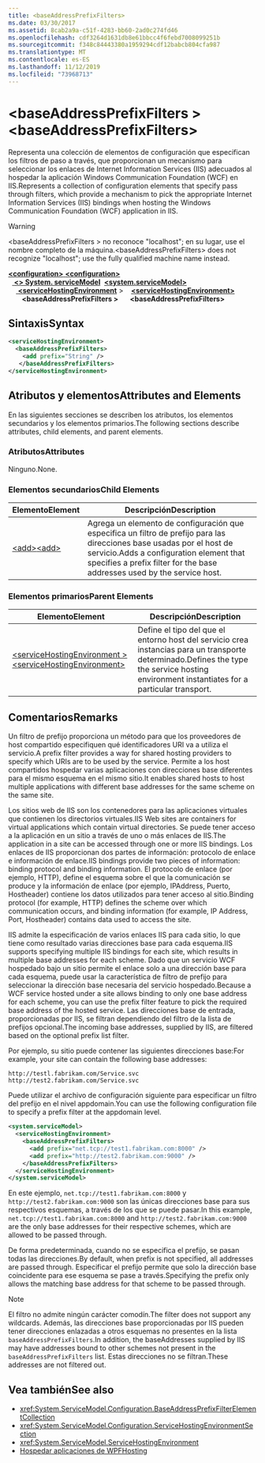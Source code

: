 ```yaml
---
title: <baseAddressPrefixFilters>
ms.date: 03/30/2017
ms.assetid: 8cab2a9a-c51f-4283-bb60-2ad0c274fd46
ms.openlocfilehash: cdf3264d1631db8e61bbcc4f6febd7008099251b
ms.sourcegitcommit: f348c84443380a1959294cdf12babcb804cfa987
ms.translationtype: MT
ms.contentlocale: es-ES
ms.lasthandoff: 11/12/2019
ms.locfileid: "73968713"
---
```

# <a name="baseaddressprefixfilters"></a><span data-ttu-id="0890e-101">\<baseAddressPrefixFilters ></span><span class="sxs-lookup"><span data-stu-id="0890e-101">\<baseAddressPrefixFilters></span></span>
<span data-ttu-id="0890e-102">Representa una colección de elementos de configuración que especifican los filtros de paso a través, que proporcionan un mecanismo para seleccionar los enlaces de Internet Information Services (IIS) adecuados al hospedar la aplicación Windows Communication Foundation (WCF) en IIS.</span><span class="sxs-lookup"><span data-stu-id="0890e-102">Represents a collection of configuration elements that specify pass through filters, which provide a mechanism to pick the appropriate Internet Information Services (IIS) bindings when hosting the Windows Communication Foundation (WCF) application in IIS.</span></span>  
  
> [!WARNING]
> <span data-ttu-id="0890e-103">\<baseAddressPrefixFilters > no reconoce "localhost"; en su lugar, use el nombre completo de la máquina.</span><span class="sxs-lookup"><span data-stu-id="0890e-103">\<baseAddressPrefixFilters> does not recognize "localhost"; use the fully qualified machine name instead.</span></span>  
  
<span data-ttu-id="0890e-104">[ **\<configuration>** ](../configuration-element.md)</span><span class="sxs-lookup"><span data-stu-id="0890e-104">[**\<configuration>**](../configuration-element.md)</span></span>\
<span data-ttu-id="0890e-105">&nbsp;&nbsp;[ **\<> System. serviceModel**](system-servicemodel.md)</span><span class="sxs-lookup"><span data-stu-id="0890e-105">&nbsp;&nbsp;[**\<system.serviceModel>**](system-servicemodel.md)</span></span>\
<span data-ttu-id="0890e-106">&nbsp;&nbsp;&nbsp;&nbsp;[ **\<serviceHostingEnvironment**](servicehostingenvironment.md) ></span><span class="sxs-lookup"><span data-stu-id="0890e-106">&nbsp;&nbsp;&nbsp;&nbsp;[**\<serviceHostingEnvironment>**](servicehostingenvironment.md)</span></span>\
<span data-ttu-id="0890e-107">&nbsp;&nbsp;&nbsp;&nbsp;&nbsp;&nbsp; **\<baseAddressPrefixFilters >**</span><span class="sxs-lookup"><span data-stu-id="0890e-107">&nbsp;&nbsp;&nbsp;&nbsp;&nbsp;&nbsp;**\<baseAddressPrefixFilters>**</span></span>  
  
## <a name="syntax"></a><span data-ttu-id="0890e-108">Sintaxis</span><span class="sxs-lookup"><span data-stu-id="0890e-108">Syntax</span></span>  
  
```xml  
<serviceHostingEnvironment>
  <baseAddressPrefixFilters>
    <add prefix="String" />
   </baseAddressPrefixFilters>
</serviceHostingEnvironment>
```  
  
## <a name="attributes-and-elements"></a><span data-ttu-id="0890e-109">Atributos y elementos</span><span class="sxs-lookup"><span data-stu-id="0890e-109">Attributes and Elements</span></span>  
 <span data-ttu-id="0890e-110">En las siguientes secciones se describen los atributos, los elementos secundarios y los elementos primarios.</span><span class="sxs-lookup"><span data-stu-id="0890e-110">The following sections describe attributes, child elements, and parent elements.</span></span>  
  
### <a name="attributes"></a><span data-ttu-id="0890e-111">Atributos</span><span class="sxs-lookup"><span data-stu-id="0890e-111">Attributes</span></span>  
 <span data-ttu-id="0890e-112">Ninguno.</span><span class="sxs-lookup"><span data-stu-id="0890e-112">None.</span></span>  
  
### <a name="child-elements"></a><span data-ttu-id="0890e-113">Elementos secundarios</span><span class="sxs-lookup"><span data-stu-id="0890e-113">Child Elements</span></span>  
  
|<span data-ttu-id="0890e-114">Elemento</span><span class="sxs-lookup"><span data-stu-id="0890e-114">Element</span></span>|<span data-ttu-id="0890e-115">Descripción</span><span class="sxs-lookup"><span data-stu-id="0890e-115">Description</span></span>|  
|-------------|-----------------|  
|[<span data-ttu-id="0890e-116">\<add></span><span class="sxs-lookup"><span data-stu-id="0890e-116">\<add></span></span>](add-of-baseaddressprefixfilter.md)|<span data-ttu-id="0890e-117">Agrega un elemento de configuración que especifica un filtro de prefijo para las direcciones base usadas por el host de servicio.</span><span class="sxs-lookup"><span data-stu-id="0890e-117">Adds a configuration element that specifies a prefix filter for the base addresses used by the service host.</span></span>|  
  
### <a name="parent-elements"></a><span data-ttu-id="0890e-118">Elementos primarios</span><span class="sxs-lookup"><span data-stu-id="0890e-118">Parent Elements</span></span>  
  
|<span data-ttu-id="0890e-119">Elemento</span><span class="sxs-lookup"><span data-stu-id="0890e-119">Element</span></span>|<span data-ttu-id="0890e-120">Descripción</span><span class="sxs-lookup"><span data-stu-id="0890e-120">Description</span></span>|  
|-------------|-----------------|  
|[<span data-ttu-id="0890e-121">\<serviceHostingEnvironment ></span><span class="sxs-lookup"><span data-stu-id="0890e-121">\<serviceHostingEnvironment></span></span>](servicehostingenvironment.md)|<span data-ttu-id="0890e-122">Define el tipo del que el entorno host del servicio crea instancias para un transporte determinado.</span><span class="sxs-lookup"><span data-stu-id="0890e-122">Defines the type the service hosting environment instantiates for a particular transport.</span></span>|  
  
## <a name="remarks"></a><span data-ttu-id="0890e-123">Comentarios</span><span class="sxs-lookup"><span data-stu-id="0890e-123">Remarks</span></span>  
 <span data-ttu-id="0890e-124">Un filtro de prefijo proporciona un método para que los proveedores de host compartido especifiquen qué identificadores URI va a utiliza el servicio.</span><span class="sxs-lookup"><span data-stu-id="0890e-124">A prefix filter provides a way for shared hosting providers to specify which URIs are to be used by the service.</span></span> <span data-ttu-id="0890e-125">Permite a los host compartidos hospedar varias aplicaciones con direcciones base diferentes para el mismo esquema en el mismo sitio.</span><span class="sxs-lookup"><span data-stu-id="0890e-125">It enables shared hosts to host multiple applications with different base addresses for the same scheme on the same site.</span></span>  
  
 <span data-ttu-id="0890e-126">Los sitios web de IIS son los contenedores para las aplicaciones virtuales que contienen los directorios virtuales.</span><span class="sxs-lookup"><span data-stu-id="0890e-126">IIS Web sites are containers for virtual applications which contain virtual directories.</span></span> <span data-ttu-id="0890e-127">Se puede tener acceso a la aplicación en un sitio a través de uno o más enlaces de IIS.</span><span class="sxs-lookup"><span data-stu-id="0890e-127">The application in a site can be accessed through one or more IIS bindings.</span></span> <span data-ttu-id="0890e-128">Los enlaces de IIS proporcionan dos partes de información: protocolo de enlace e información de enlace.</span><span class="sxs-lookup"><span data-stu-id="0890e-128">IIS bindings provide two pieces of information: binding protocol and binding information.</span></span> <span data-ttu-id="0890e-129">El protocolo de enlace (por ejemplo, HTTP), define el esquema sobre el que la comunicación se produce y la información de enlace (por ejemplo, IPAddress, Puerto, Hostheader) contiene los datos utilizados para tener acceso al sitio.</span><span class="sxs-lookup"><span data-stu-id="0890e-129">Binding protocol (for example, HTTP) defines the scheme over which communication occurs, and binding information (for example, IP Address, Port, Hostheader) contains data used to access the site.</span></span>  
  
 <span data-ttu-id="0890e-130">IIS admite la especificación de varios enlaces IIS para cada sitio, lo que tiene como resultado varias direcciones base para cada esquema.</span><span class="sxs-lookup"><span data-stu-id="0890e-130">IIS supports specifying multiple IIS bindings for each site, which results in multiple base addresses for each scheme.</span></span> <span data-ttu-id="0890e-131">Dado que un servicio WCF hospedado bajo un sitio permite el enlace solo a una dirección base para cada esquema, puede usar la característica de filtro de prefijo para seleccionar la dirección base necesaria del servicio hospedado.</span><span class="sxs-lookup"><span data-stu-id="0890e-131">Because a WCF service hosted under a site allows binding to only one base address for each scheme, you can use the prefix filter feature to pick the required base address of the hosted service.</span></span> <span data-ttu-id="0890e-132">Las direcciones base de entrada, proporcionadas por IIS, se filtran dependiendo del filtro de la lista de prefijos opcional.</span><span class="sxs-lookup"><span data-stu-id="0890e-132">The incoming base addresses, supplied by IIS, are filtered based on the optional prefix list filter.</span></span>  
  
 <span data-ttu-id="0890e-133">Por ejemplo, su sitio puede contener las siguientes direcciones base:</span><span class="sxs-lookup"><span data-stu-id="0890e-133">For example, your site can contain the following base addresses:</span></span>
  
``` 
http://testl.fabrikam.com/Service.svc  
http://test2.fabrikam.com/Service.svc  
```  
  
 <span data-ttu-id="0890e-134">Puede utilizar el archivo de configuración siguiente para especificar un filtro del prefijo en el nivel appdomain.</span><span class="sxs-lookup"><span data-stu-id="0890e-134">You can use the following configuration file to specify a prefix filter at the appdomain level.</span></span>  
  
```xml  
<system.serviceModel>
  <serviceHostingEnvironment>
    <baseAddressPrefixFilters>
      <add prefix="net.tcp://test1.fabrikam.com:8000" />
      <add prefix="http://test2.fabrikam.com:9000" />
    </baseAddressPrefixFilters>
  </serviceHostingEnvironment>
</system.serviceModel>
```  
  
 <span data-ttu-id="0890e-135">En este ejemplo, `net.tcp://test1.fabrikam.com:8000` y `http://test2.fabrikam.com:9000` son las únicas direcciones base para sus respectivos esquemas, a través de los que se puede pasar.</span><span class="sxs-lookup"><span data-stu-id="0890e-135">In this example, `net.tcp://test1.fabrikam.com:8000` and `http://test2.fabrikam.com:9000` are the only base addresses for their respective schemes, which are allowed to be passed through.</span></span>  
  
 <span data-ttu-id="0890e-136">De forma predeterminada, cuando no se especifica el prefijo, se pasan todas las direcciones.</span><span class="sxs-lookup"><span data-stu-id="0890e-136">By default, when prefix is not specified, all addresses are passed through.</span></span> <span data-ttu-id="0890e-137">Especificar el prefijo permite que solo la dirección base coincidente para ese esquema se pase a través.</span><span class="sxs-lookup"><span data-stu-id="0890e-137">Specifying the prefix only allows the matching base address for that scheme to be passed through.</span></span>  
  
> [!NOTE]
> <span data-ttu-id="0890e-138">El filtro no admite ningún carácter comodín.</span><span class="sxs-lookup"><span data-stu-id="0890e-138">The filter does not support any wildcards.</span></span> <span data-ttu-id="0890e-139">Además, las direcciones base proporcionadas por IIS pueden tener direcciones enlazadas a otros esquemas no presentes en la lista `baseAddressPrefixFilters`.</span><span class="sxs-lookup"><span data-stu-id="0890e-139">In addition, the baseAddresses supplied by IIS may have addresses bound to other schemes not present in the `baseAddressPrefixFilters` list.</span></span> <span data-ttu-id="0890e-140">Estas direcciones no se filtran.</span><span class="sxs-lookup"><span data-stu-id="0890e-140">These addresses are not filtered out.</span></span>  
  
## <a name="see-also"></a><span data-ttu-id="0890e-141">Vea también</span><span class="sxs-lookup"><span data-stu-id="0890e-141">See also</span></span>

- <xref:System.ServiceModel.Configuration.BaseAddressPrefixFilterElementCollection>
- <xref:System.ServiceModel.Configuration.ServiceHostingEnvironmentSection>
- <xref:System.ServiceModel.ServiceHostingEnvironment>
- [<span data-ttu-id="0890e-142">Hospedar aplicaciones de WPF</span><span class="sxs-lookup"><span data-stu-id="0890e-142">Hosting</span></span>](../../../wcf/feature-details/hosting.md)
